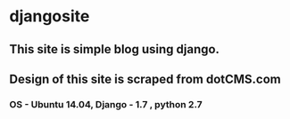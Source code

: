 # djangosite
## This site is simple blog using django.
## Design of this site is scraped from dotCMS.com
### OS - Ubuntu 14.04, Django - 1.7 , python 2.7
